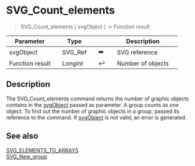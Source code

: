 <!-- Count := SVG_Count_elements ( svgObject )
 -> svgObject (Text)
 <- Count (Long Integer)-->
# SVG_Count_elements

> SVG_Count_elements ( svgObject ) -> Function result

| Parameter |     | Type |     |     |     | Description |     |
| --- | --- | --- | --- | --- | --- | --- | --- |
| svgObject |     | SVG_Ref |     | ➡️ |     | SVG reference |     |
| Function result |     | Longint |     | ↩️ |     | Number of objects |     |

## Description

The SVG_Count_elements command returns the number of graphic objects contains in the [svgObject](## "SVG reference") passed as parameter. A group counts as one object. To find out the number of graphic objects in a group, passed its reference to the command. If [svgObject](## "SVG reference") is not valid, an error is generated.

## See also

[SVG_ELEMENTS_TO_ARRAYS](SVG_ELEMENTS_TO_ARRAYS.md)  
[SVG_New_group](SVG_New_group.md)
